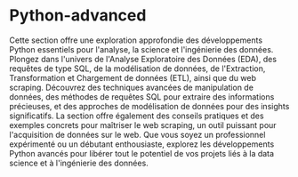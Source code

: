 # Python-advanced
Cette section offre une exploration approfondie des développements Python essentiels pour l'analyse, la science et l'ingénierie des données. Plongez dans l'univers de l'Analyse Exploratoire des Données (EDA), des requêtes de type SQL, de la modélisation de données, de l'Extraction, Transformation et Chargement de données (ETL), ainsi que du web scraping. Découvrez des techniques avancées de manipulation de données, des méthodes de requêtes SQL pour extraire des informations précieuses, et des approches de modélisation de données pour des insights significatifs. La section offre également des conseils pratiques et des exemples concrets pour maîtriser le web scraping, un outil puissant pour l'acquisition de données sur le web. Que vous soyez un professionnel expérimenté ou un débutant enthousiaste, explorez les développements Python avancés pour libérer tout le potentiel de vos projets liés à la data science et à l'ingénierie des données.
